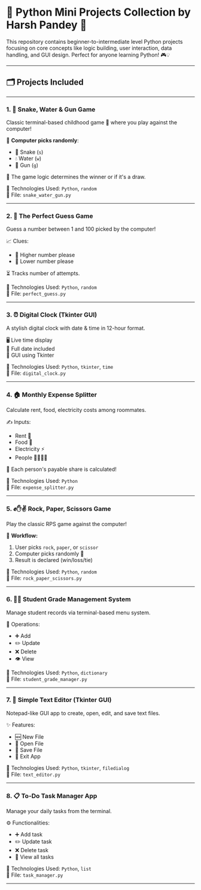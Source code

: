 # 🧠 Python Mini Projects Collection by Harsh Pandey 🚀

This repository contains beginner-to-intermediate level Python projects focusing on core concepts like logic building, user interaction, data handling, and GUI design. Perfect for anyone learning Python! 🎮💡

---

## 🗂️ Projects Included

---

### 1. 🐍 Snake, Water & Gun Game
Classic terminal-based childhood game 🧒 where you play against the computer!

🤖 **Computer picks randomly**:  
- 🐍 Snake (`s`)  
- 💧 Water (`w`)  
- 🔫 Gun (`g`)  

🧠 The game logic determines the winner or if it's a draw.

📌 Technologies Used: `Python`, `random`  
📁 File: `snake_water_gun.py`

---

### 2. 🎯 The Perfect Guess Game
Guess a number between 1 and 100 picked by the computer!

📈 Clues:  
- 🔼 Higher number please  
- 🔽 Lower number please  

⏳ Tracks number of attempts.

📌 Technologies Used: `Python`, `random`  
📁 File: `perfect_guess.py`

---

### 3. ⏰ Digital Clock (Tkinter GUI)
A stylish digital clock with date & time in 12-hour format.

🖥️ Live time display  
📅 Full date included  
🎨 GUI using Tkinter

📌 Technologies Used: `Python`, `tkinter`, `time`  
📁 File: `digital_clock.py`

---

### 4. 🏠 Monthly Expense Splitter
Calculate rent, food, electricity costs among roommates.

✍️ Inputs:
- Rent 🏢  
- Food 🥡  
- Electricity ⚡  
- People 👨‍👩‍👦‍👦

🧾 Each person's payable share is calculated!

📌 Technologies Used: `Python`  
📁 File: `expense_splitter.py`

---

### 5. ✊✋✌️ Rock, Paper, Scissors Game
Play the classic RPS game against the computer!

📜 **Workflow:**
1. User picks `rock`, `paper`, or `scissor`
2. Computer picks randomly 🎲
3. Result is declared (win/loss/tie)

📌 Technologies Used: `Python`, `random`  
📁 File: `rock_paper_scissors.py`

---

### 6. 🧑‍🏫 Student Grade Management System
Manage student records via terminal-based menu system.

🔧 Operations:
- ➕ Add
- ✏️ Update
- ❌ Delete
- 👁️ View

📌 Technologies Used: `Python`, `dictionary`  
📁 File: `student_grade_manager.py`

---

### 7. 📝 Simple Text Editor (Tkinter GUI)
Notepad-like GUI app to create, open, edit, and save text files.

✨ Features:
- 🆕 New File
- 📂 Open File
- 💾 Save File
- 📄 Exit App

📌 Technologies Used: `Python`, `tkinter`, `filedialog`  
📁 File: `text_editor.py`

---

### 8. 📋 To-Do Task Manager App
Manage your daily tasks from the terminal.

⚙️ Functionalities:
- ➕ Add task
- ✏️ Update task
- ❌ Delete task
- 👀 View all tasks

📌 Technologies Used: `Python`, `list`  
📁 File: `task_manager.py`

---
